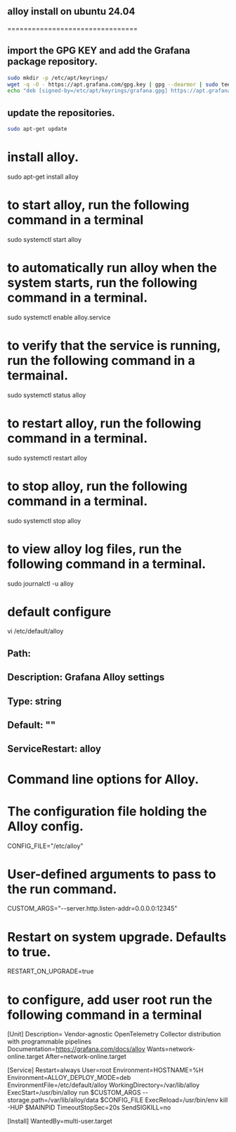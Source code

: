 ## alloy install on ubuntu 24.04
================================

## import the GPG KEY and add the Grafana package repository.
```bash
sudo mkdir -p /etc/apt/keyrings/
wget -q -O - https://apt.grafana.com/gpg.key | gpg --dearmor | sudo tee /etc/apt/keyrings/grafana.gpg > /dev/null
echo "deb [signed-by=/etc/apt/keyrings/grafana.gpg] https://apt.grafana.com stable main" | sudo tee /etc/apt/sources.list.d/grafana.list
```
## update the repositories.
```bash
sudo apt-get update
```
# install alloy.

sudo apt-get install alloy

# to start alloy, run the following command in a terminal

sudo systemctl start alloy

# to automatically run alloy when the system starts, run the following command in a terminal.

sudo systemctl enable alloy.service

# to verify that the service is running, run the following command in a termainal.

sudo systemctl status alloy

# to restart alloy, run the following command in a terminal.

sudo systemctl restart alloy

# to stop alloy, run the following command in a terminal.

sudo systemctl stop alloy

# to view alloy log files, run the following command in a terminal.

sudo journalctl -u alloy


# default configure
vi /etc/default/alloy

## Path:
## Description: Grafana Alloy settings
## Type:        string
## Default:     ""
## ServiceRestart: alloy
#
# Command line options for Alloy.
#
# The configuration file holding the Alloy config.
CONFIG_FILE="/etc/alloy"

# User-defined arguments to pass to the run command.
CUSTOM_ARGS="--server.http.listen-addr=0.0.0.0:12345"

# Restart on system upgrade. Defaults to true.
RESTART_ON_UPGRADE=true



# to configure, add user root run the following command in a terminal

[Unit]
Description= Vendor-agnostic OpenTelemetry Collector distribution with programmable pipelines
Documentation=https://grafana.com/docs/alloy
Wants=network-online.target
After=network-online.target

[Service]
Restart=always
User=root
Environment=HOSTNAME=%H
Environment=ALLOY_DEPLOY_MODE=deb
EnvironmentFile=/etc/default/alloy
WorkingDirectory=/var/lib/alloy
ExecStart=/usr/bin/alloy run $CUSTOM_ARGS --storage.path=/var/lib/alloy/data $CONFIG_FILE
ExecReload=/usr/bin/env kill -HUP $MAINPID
TimeoutStopSec=20s
SendSIGKILL=no

[Install]
WantedBy=multi-user.target






